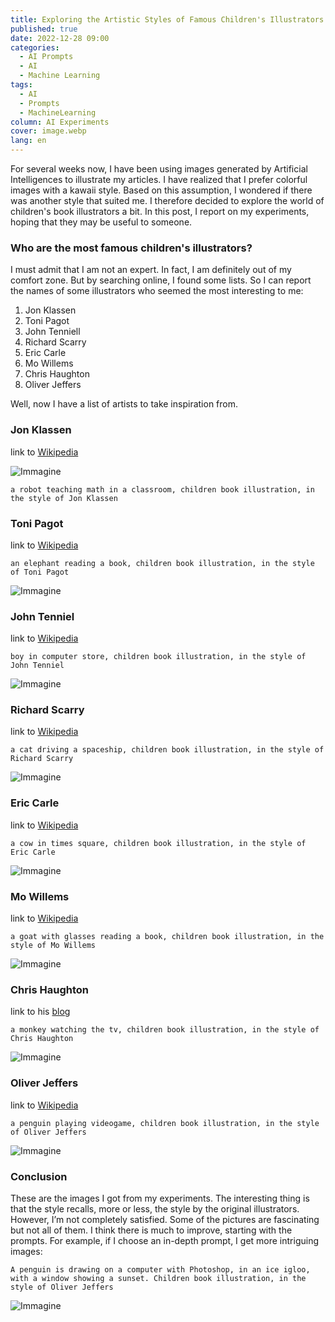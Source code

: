 ```yaml
---
title: Exploring the Artistic Styles of Famous Children's Illustrators with AI
published: true
date: 2022-12-28 09:00
categories:
  - AI Prompts
  - AI
  - Machine Learning
tags:
  - AI
  - Prompts
  - MachineLearning
column: AI Experiments
cover: image.webp
lang: en
---
```

For several weeks now, I have been using images generated by Artificial Intelligences to illustrate my articles. I have realized that I prefer colorful images with a kawaii style. Based on this assumption, I wondered if there was another style that suited me. I therefore decided to explore the world of children's book illustrators a bit. In this post, I report on my experiments, hoping that they may be useful to someone.

### Who are the most famous children's illustrators?

I must admit that I am not an expert. In fact, I am definitely out of my comfort zone. But by searching online, I found some lists. So I can report the names of some illustrators who seemed the most interesting to me:

1. Jon Klassen
2. Toni Pagot
3. John Tenniell
4. Richard Scarry
5. Eric Carle
6. Mo Willems
7. Chris Haughton
8. Oliver Jeffers

Well, now I have a list of artists to take inspiration from.

### Jon Klassen

link to [Wikipedia](https://en.wikipedia.org/wiki/Jon_Klassen)

![Immagine](./jon-klassen.webp)

```
a robot teaching math in a classroom, children book illustration, in the style of Jon Klassen
```

### Toni Pagot

link to [Wikipedia](https://en.wikipedia.org/wiki/Toni_Pagot)

```
an elephant reading a book, children book illustration, in the style of Toni Pagot
```

![Immagine](./toni-pagot.webp)

### John Tenniel

link to [Wikipedia](https://en.wikipedia.org/wiki/John_Tenniel)

```
boy in computer store, children book illustration, in the style of John Tenniel
```

![Immagine](./john-tenniel.webp)

### Richard Scarry

link to [Wikipedia](https://en.wikipedia.org/wiki/Richard_Scarry)

```
a cat driving a spaceship, children book illustration, in the style of Richard Scarry
```

![Immagine](./richard-scarry.webp)

### Eric Carle

link to [Wikipedia](https://en.wikipedia.org/wiki/Eric_Carle)

```
a cow in times square, children book illustration, in the style of Eric Carle
```

![Immagine](./eric-carle.webp)

### Mo Willems

link to [Wikipedia](https://en.wikipedia.org/wiki/Mo_Willems)

```
a goat with glasses reading a book, children book illustration, in the style of Mo Willems
```

![Immagine](./mo-willems.webp)

### Chris Haughton

link to his [blog](https://www.chrishaughton.com/blog)

```
a monkey watching the tv, children book illustration, in the style of Chris Haughton
```

![Immagine](./chris-haughton.webp)

### Oliver Jeffers

link to [Wikipedia](https://en.wikipedia.org/wiki/Oliver_Jeffers)

```
a penguin playing videogame, children book illustration, in the style of Oliver Jeffers
```

![Immagine](./oliver-jeffers.webp)

### Conclusion

These are the images I got from my experiments. The interesting thing is that the style recalls, more or less, the style by the original illustrators. However, I’m not completely satisfied. Some of the pictures are fascinating but not all of them. I think there is much to improve, starting with the prompts. For example, if I choose an in-depth prompt, I get more intriguing images:

```
A penguin is drawing on a computer with Photoshop, in an ice igloo, with a window showing a sunset. Children book illustration, in the style of Oliver Jeffers
```

![Immagine](./prompt.webp)
